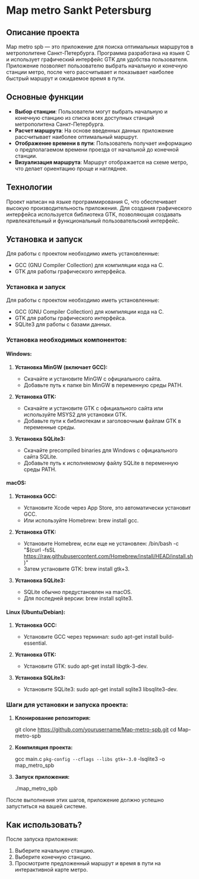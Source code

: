 # Map metro Sankt Petersburg

## Описание проекта
Map metro spb — это приложение для поиска оптимальных маршрутов в метрополитене Санкт-Петербурга. Программа разработана на языке C и использует графический интерфейс GTK для удобства пользователя. Приложение позволяет пользователю выбрать начальную и конечную станции метро, после чего рассчитывает и показывает наиболее быстрый маршрут и ожидаемое время в пути.

## Основные функции
- **Выбор станции**: Пользователи могут выбрать начальную и конечную станцию из списка всех доступных станций метрополитена Санкт-Петербурга.
- **Расчет маршрута**: На основе введенных данных приложение рассчитывает наиболее оптимальный маршрут.
- **Отображение времени в пути**: Пользователь получает информацию о предполагаемом времени проезда от начальной до конечной станции.
- **Визуализация маршрута**: Маршрут отображается на схеме метро, что делает ориентацию проще и нагляднее.

## Технологии
Проект написан на языке программирования C, что обеспечивает высокую производительность приложения. Для создания графического интерфейса используется библиотека GTK, позволяющая создавать привлекательный и функциональный пользовательский интерфейс.

## Установка и запуск
Для работы с проектом необходимо иметь установленные:
- GCC (GNU Compiler Collection) для компиляции кода на C.
- GTK для работы графического интерфейса.

### Установка и запуск

Для работы с проектом необходимо иметь установленные:
- GCC (GNU Compiler Collection) для компиляции кода на C.
- GTK для работы графического интерфейса.
- SQLite3 для работы с базами данных.

### Установка необходимых компонентов:

#### Windows:
1. **Установка MinGW (включает GCC):**
   - Скачайте и установите MinGW с официального сайта.
   - Добавьте путь к папке bin MinGW в переменную среды PATH.

2. **Установка GTK:**
   - Скачайте и установите GTK с официального сайта или используйте MSYS2 для установки GTK.
   - Добавьте пути к библиотекам и заголовочным файлам GTK в переменные среды.

3. **Установка SQLite3:**
   - Скачайте precompiled binaries для Windows с официального сайта SQLite.
   - Добавьте путь к исполняемому файлу SQLite в переменную среды PATH.

#### macOS:
1. **Установка GCC:**
   - Установите Xcode через App Store, это автоматически установит GCC.
   - Или используйте Homebrew: brew install gcc.

2. **Установка GTK:**
   - Установите Homebrew, если еще не установлен: /bin/bash -c "$(curl -fsSL https://raw.githubusercontent.com/Homebrew/install/HEAD/install.sh)"
   - Затем установите GTK: brew install gtk+3.

3. **Установка SQLite3:**
   - SQLite обычно предустановлен на macOS.
   - Для последней версии: brew install sqlite3.

#### Linux (Ubuntu/Debian):
1. **Установка GCC:**
   - Установите GCC через терминал: sudo apt-get install build-essential.

2. **Установка GTK:**
   - Установите GTK: sudo apt-get install libgtk-3-dev.

3. **Установка SQLite3:**
   - Установите SQLite3: sudo apt-get install sqlite3 libsqlite3-dev.

### Шаги для установки и запуска проекта:

1. **Клонирование репозитория:**
   
   git clone https://github.com/yourusername/Map-metro-spb.git
   cd Map-metro-spb
   

2. **Компиляция проекта:**
   
   gcc main.c `pkg-config --cflags --libs gtk+-3.0` -lsqlite3 -o map_metro_spb
   

3. **Запуск приложения:**
   
   ./map_metro_spb
   

После выполнения этих шагов, приложение должно успешно запуститься на вашей системе.
   
## Как использовать?
После запуска приложения:
1. Выберите начальную станцию.
2. Выберите конечную станцию.
3. Просмотрите предложенный маршрут и время в пути на интерактивной карте метро.
